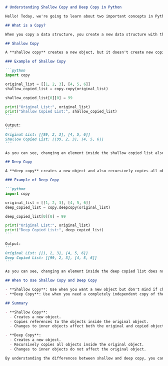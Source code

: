 ````markdown name=shallow_vs_deep_copy.md
# Understanding Shallow Copy and Deep Copy in Python

Hello! Today, we're going to learn about two important concepts in Python: **shallow copy** and **deep copy**. These concepts are related to copying data structures like lists and dictionaries. Let's dive in and understand the differences between them.

## What is a Copy?

When you copy a data structure, you create a new data structure with the same content. However, how the content is copied can vary, leading to shallow and deep copies.

## Shallow Copy

A **shallow copy** creates a new object, but it doesn't create new copies of the objects inside the original object. Instead, it copies references to the objects. This means that changes to the objects inside the copied object will affect the original object and vice versa.

### Example of Shallow Copy

```python
import copy

original_list = [[1, 2, 3], [4, 5, 6]]
shallow_copied_list = copy.copy(original_list)

shallow_copied_list[0][0] = 99

print("Original List:", original_list)
print("Shallow Copied List:", shallow_copied_list)
```

Output:
```
Original List: [[99, 2, 3], [4, 5, 6]]
Shallow Copied List: [[99, 2, 3], [4, 5, 6]]
```

As you can see, changing an element inside the shallow copied list also changes the original list because they share references to the same inner lists.

## Deep Copy

A **deep copy** creates a new object and also recursively copies all objects inside the original object. This means that changes to the objects inside the copied object will not affect the original object and vice versa.

### Example of Deep Copy

```python
import copy

original_list = [[1, 2, 3], [4, 5, 6]]
deep_copied_list = copy.deepcopy(original_list)

deep_copied_list[0][0] = 99

print("Original List:", original_list)
print("Deep Copied List:", deep_copied_list)
```

Output:
```
Original List: [[1, 2, 3], [4, 5, 6]]
Deep Copied List: [[99, 2, 3], [4, 5, 6]]
```

As you can see, changing an element inside the deep copied list does not change the original list because they are completely separate copies.

## When to Use Shallow Copy and Deep Copy

- **Shallow Copy**: Use when you want a new object but don't mind if changes to the inner objects affect the original object. It's faster and uses less memory.
- **Deep Copy**: Use when you need a completely independent copy of the original object and don't want changes to the inner objects to affect the original object. It's slower and uses more memory.

## Summary

- **Shallow Copy**:
  - Creates a new object.
  - Copies references to the objects inside the original object.
  - Changes to inner objects affect both the original and copied objects.

- **Deep Copy**:
  - Creates a new object.
  - Recursively copies all objects inside the original object.
  - Changes to inner objects do not affect the original object.

By understanding the differences between shallow and deep copy, you can choose the right method for copying data structures in your Python programs. Have fun copying!

````